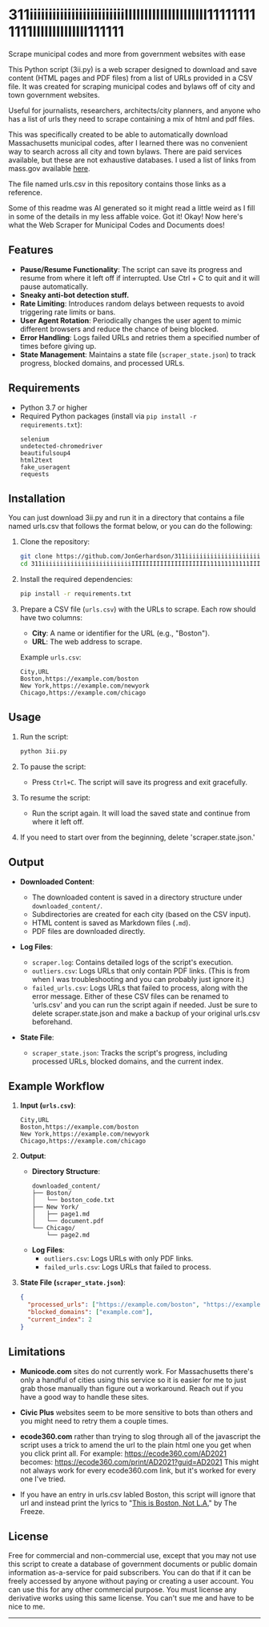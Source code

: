 # 311iiiiiiiiiiiiiiiiiiiiiiiiiIIIIIIIIIIIIIIIIIIIII111111111111IIIIIIIIIIIIII111111
Scrape municipal codes and more from government websites with ease

This Python script (3ii.py) is a web scraper designed to  download and save content (HTML pages and PDF files) from a list of URLs provided in a CSV file. It was created for scraping municipal codes and bylaws off of city and town government websites. 

Useful for journalists, researchers, architects/city planners, and anyone who has a list of urls they need to scrape containing a mix of html and pdf files. 

This was specifically created to be able to automatically download Massachusetts municipal codes, after I learned there was no convenient way to search across all city and town bylaws. There are paid services available, but these are not exhaustive databases. I used a list of links from mass.gov available [here](https://www.mass.gov/info-details/massachusetts-city-and-town-ordinances-and-by-laws). 

The file named urls.csv in this repository contains those links as a reference. 

Some of this readme was AI generated so it might read a little weird as I fill in some of the details in my less affable voice. Got it! Okay! Now here's what the Web Scraper for Municipal Codes and Documents does!
## Features

- **Pause/Resume Functionality**: The script can save its progress and resume from where it left off if interrupted. Use Ctrl + C to quit and it will pause automatically. 
- **Sneaky anti-bot detection stuff.**
- **Rate Limiting**: Introduces random delays between requests to avoid triggering rate limits or bans.
- **User Agent Rotation**: Periodically changes the user agent to mimic different browsers and reduce the chance of being blocked.
- **Error Handling**: Logs failed URLs and retries them a specified number of times before giving up.
- **State Management**: Maintains a state file (`scraper_state.json`) to track progress, blocked domains, and processed URLs.

## Requirements

- Python 3.7 or higher
- Required Python packages (install via `pip install -r requirements.txt`):
  ```plaintext
  selenium
  undetected-chromedriver
  beautifulsoup4
  html2text
  fake_useragent
  requests
  ```

## Installation

You can just download 3ii.py and run it in a directory that contains a file named urls.csv that follows the format below, or you can do the following: 

1. Clone the repository:
   ```bash
   git clone https://github.com/JonGerhardson/311iiiiiiiiiiiiiiiiiiiiiiiiiIIIIIIIIIIIIIIIIIIIII111111111111IIIIIIIIIIIIII111111.git
   cd 311iiiiiiiiiiiiiiiiiiiiiiiiiIIIIIIIIIIIIIIIIIIIII111111111111IIIIIIIIIIIIII111111
   ```

2. Install the required dependencies:
   ```bash
   pip install -r requirements.txt
   ```

3. Prepare a CSV file (`urls.csv`) with the URLs to scrape. Each row should have two columns:
   - **City**: A name or identifier for the URL (e.g., "Boston").
   - **URL**: The web address to scrape.

   Example `urls.csv`:
   ```csv
   City,URL
   Boston,https://example.com/boston
   New York,https://example.com/newyork
   Chicago,https://example.com/chicago
   ```

## Usage

1. Run the script:
   ```bash
   python 3ii.py
   ```

2. To pause the script:
   - Press `Ctrl+C`. The script will save its progress and exit gracefully.

3. To resume the script:
   - Run the script again. It will load the saved state and continue from where it left off.
4. If you need to start over from the beginning, delete 'scraper.state.json.'

## Output

- **Downloaded Content**:
  - The downloaded content is saved in a directory structure under `downloaded_content/`.
  - Subdirectories are created for each city (based on the CSV input).
  - HTML content is saved as Markdown files (`.md`).
  - PDF files are downloaded directly.

- **Log Files**:
  - `scraper.log`: Contains detailed logs of the script's execution.
  - `outliers.csv`: Logs URLs that only contain PDF links. (This is from when I was troubleshooting and you can probably just ignore it.)
  - `failed_urls.csv`: Logs URLs that failed to process, along with the error message.
    Either of these CSV files can be renamed to 'urls.csv' and you can run the script again if needed. Just be sure to delete scraper.state.json and make a backup of your original urls.csv beforehand. 

- **State File**:
  - `scraper_state.json`: Tracks the script's progress, including processed URLs, blocked domains, and the current index.

## Example Workflow

1. **Input (`urls.csv`)**:
   ```csv
   City,URL
   Boston,https://example.com/boston
   New York,https://example.com/newyork
   Chicago,https://example.com/chicago
   ```

2. **Output**:
   - **Directory Structure**:
     ```
     downloaded_content/
     ├── Boston/
     │   └── boston_code.txt
     ├── New York/
     │   ├── page1.md
     │   └── document.pdf
     └── Chicago/
         └── page2.md
     ```
   - **Log Files**:
     - `outliers.csv`: Logs URLs with only PDF links.
     - `failed_urls.csv`: Logs URLs that failed to process.

3. **State File (`scraper_state.json`)**:
   ```json
   {
     "processed_urls": ["https://example.com/boston", "https://example.com/newyork"],
     "blocked_domains": ["example.com"],
     "current_index": 2
   }
   ```

## Limitations

- **Municode.com** sites do not currently work. For Massachusetts there's only a handful of cities using this service so it is easier for me to just grab those manually than figure out a workaround. Reach out if you have a good way to handle these sites. 

- **Civic Plus** websites seem to be more sensitive to bots than others and you might need to retry them a couple times. 

- **ecode360.com** rather than trying to slog through all of the javascript the script uses a trick to amend the url to the plain html one you get when you click print all. 
  For example: https://ecode360.com/AD2021 
  becomes: https://ecode360.com/print/AD2021?guid=AD2021 
   This might not always work for every ecode360.com link, but it's worked for every one I've tried.  

-  If you have an entry in urls.csv labled Boston, this script will ignore that url and instead print the lyrics to "[This is Boston, Not L.A](https://youtu.be/zt-C7ZTFxbQ?si=RY4qlBbnHjZDZcaz)," by The Freeze. 
## License

Free for commercial and non-commercial use, except that you may not use this script to create a database of government documents  or public domain information as-a-service for paid subscribers. You can do that if it can be freely accessed by anyone without paying or creating a user account. You can use this for any other commercial purpose. You must license any derivative works using this same license. You can't sue me and have to be nice to me.  

---

